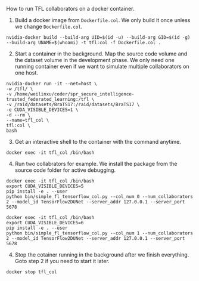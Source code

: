 How to run TFL collaborators on a docker container.


1. Build a docker image from `Dockerfile.col`. We only build it once unless we change `Dockerfile.col`.
```
nvidia-docker build --build-arg UID=$(id -u) --build-arg GID=$(id -g) --build-arg UNAME=$(whoami) -t tfl:col -f Dockerfile.col .
```


2. Start a container in the background. Map the source code volume and the dataset volume in the development phase. We only need one running container even if we want to simulate multiple collaborators on one host.
```
nvidia-docker run -it --net=host \
-w /tfl/ \
-v /home/weilinxu/coder/spr_secure_intelligence-trusted_federated_learning:/tfl \
-v /raid/datasets/BraTS17:/raid/datasets/BraTS17 \
-e CUDA_VISIBLE_DEVICES=1 \
-d --rm \
--name=tfl_col \
tfl:col \
bash
```


3. Get an interactive shell to the container with the command anytime.
```
docker exec -it tfl_col /bin/bash
```


4. Run two collabrators for example. We install the package from the source code folder for active debugging.
```
docker exec -it tfl_col /bin/bash
export CUDA_VISIBLE_DEVICES=5
pip install -e . --user
python bin/simple_fl_tensorflow_col.py --col_num 0 --num_collaborators 2 --model_id TensorFlow2DUNet --server_addr 127.0.0.1 --server_port 5678
```

```
docker exec -it tfl_col /bin/bash
export CUDA_VISIBLE_DEVICES=6
pip install -e . --user
python bin/simple_fl_tensorflow_col.py --col_num 1 --num_collaborators 2 --model_id TensorFlow2DUNet --server_addr 127.0.0.1 --server_port 5678
```


4. Stop the cotainer running in the background after we finish everything. Goto step 2 if you need to start it later.
```
docker stop tfl_col
```
